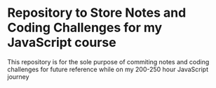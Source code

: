 # Repository to Store Notes and Coding Challenges for my JavaScript course

This repository is for the sole purpose of commiting notes and coding challenges for future reference while on my 200-250 hour JavaScript journey
